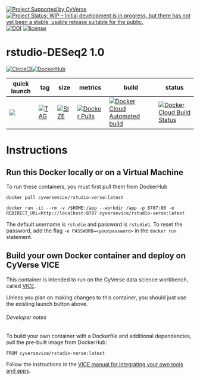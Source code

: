 [![Project Supported by CyVerse](https://img.shields.io/badge/Supported%20by-CyVerse-blue.svg)](https://learning.cyverse.org/projects/vice/en/latest/) [![Project Status: WIP – Initial development is in progress, but there has not yet been a stable, usable release suitable for the public.](https://www.repostatus.org/badges/latest/wip.svg)](https://www.repostatus.org/#wip) [![DOI](https://zenodo.org/badge/DOI/10.5281/zenodo.3246938.svg)](https://doi.org/10.5281/zenodo.3246938) [![license](https://img.shields.io/badge/license-GPLv2-blue.svg)](https://opensource.org/licenses/GPL-2.0)

# rstudio-DESeq2 1.0



[![CircleCI](https://circleci.com/gh/cyverse-vice/Rstudio-DESeq2.svg?style=svg)](https://circleci.com/gh/cyverse-vice/Rstudio-DESeq2)[![DockerHub](https://img.shields.io/badge/DockerHub-brightgreen.svg?style=popout&logo=Docker)](https://hub.docker.com/r/cyversevice/rstudio-base)


quick launch | tag | size | metrics | build | status |  
------------ | --- | ---- | ------- | ------|--------|
<a href="https://de.cyverse.org/de/?type=quick-launch&quick-launch-id=1444198d-068f-4cf1-a3d1-df30e6d678f2&app-id=58f9a86c-2a74-11e9-b289-008cfa5ae621" target="_blank"><img src="https://de.cyverse.org/Powered-By-CyVerse-blue.svg"></a> |[![TAG](https://images.microbadger.com/badges/version/cyversevice/shiny-verse.svg)](https://microbadger.com/images/cyversevice/Rstudio-DESeq2) | [![SIZE](https://images.microbadger.com/badges/image/cyversevice/Rstudio-DESeq2.svg)](https://microbadger.com/images/cyversevice/Rstudio-DESeq2) | [![Docker Pulls](https://img.shields.io/docker/pulls/cyversevice/Rstudio-DESeq2?color=blue&logo=docker&logoColor=white)](https://hub.docker.com/r/cyversevice/rstudio-deseq2) | [![Docker Cloud Automated build](https://img.shields.io/docker/cloud/automated/cyversevice/Rstudio-DESeq2?color=blue&logo=docker&logoColor=white)](https://hub.docker.com/r/cyversevice/rstudio-deseq2) | [![Docker Cloud Build Status](https://img.shields.io/docker/cloud/build/cyversevice/Rstudio-DESeq2?color=blue&logo=docker&logoColor=white)](https://hub.docker.com/r/cyversevice/rstudio-deseq2)


# Instructions

## Run this Docker locally or on a Virtual Machine

To run these containers, you must first pull them from DockerHub

```
docker pull cyversevice/rstudio-verse:latest
```

```
docker run -it --rm -v /$HOME:/app --workdir /app -p 8787:80 -e REDIRECT_URL=http://localhost:8787 cyversevice/rstudio-verse:latest
```

The default username is `rstudio` and password is `rstudio1`. To reset the password, add the flag `-e PASSWORD=<yourpassword>` in the `docker run` statement.

## Build your own Docker container and deploy on CyVerse VICE

This container is intended to run on the CyVerse data science workbench, called [VICE](https://cyverse-visual-interactive-computing-environment.readthedocs-hosted.com/en/latest/index.html). 

Unless you plan on making changes to this container, you should just use the existing launch button above. 

###### Developer notes

To build your own container with a Dockerfile and additional dependencies, pull the pre-built image from DockerHub:

```
FROM cyversevice/rstudio-verse:latest
```

Follow the instructions in the [VICE manual for integrating your own tools and apps](https://cyverse-visual-interactive-computing-environment.readthedocs-hosted.com/en/latest/developer_guide/building.html).
